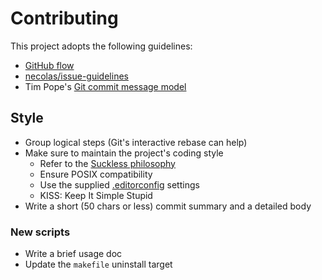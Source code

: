 # Contributing

This project adopts the following guidelines:

* [GitHub flow][]
* [necolas/issue-guidelines][]
* Tim Pope's [Git commit message model][tpope]

[GitHub flow]: http://scottchacon.com/2011/08/31/github-flow.html
[necolas/issue-guidelines]: https://github.com/necolas/issue-guidelines/blob/master/CONTRIBUTING.md
[tpope]: http://tbaggery.com/2008/04/19/a-note-about-git-commit-messages.html

## Style

* Group logical steps (Git's interactive rebase can help)
* Make sure to maintain the project's coding style
    * Refer to the [Suckless philosophy][philosophy]
    * Ensure POSIX compatibility
    * Use the supplied [.editorconfig][] settings
    * KISS: Keep It Simple Stupid
* Write a short (50 chars or less) commit summary and a detailed body

### New scripts

* Write a brief usage doc
* Update the `makefile` uninstall target

[.editorconfig]: https://github.com/tlvince/dmenu-tools/blob/master/.editorconfig
[philosophy]: http://suckless.org/philosophy
